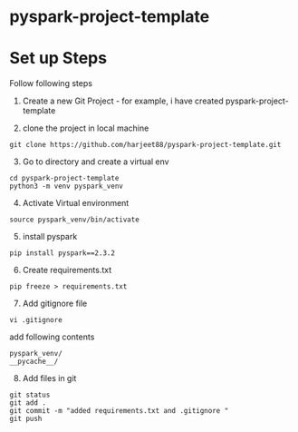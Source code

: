 # pyspark-project-template

# Set up Steps
Follow following steps

1. Create a new Git Project - for example, i have created pyspark-project-template

2. clone the project in local machine
```
git clone https://github.com/harjeet88/pyspark-project-template.git
```
3. Go to directory and create a virtual env
```
cd pyspark-project-template
python3 -m venv pyspark_venv
```
4. Activate Virtual environment
```
source pyspark_venv/bin/activate
```
5. install pyspark
```
pip install pyspark==2.3.2
```
6. Create requirements.txt
```
pip freeze > requirements.txt
```
7. Add gitignore file
  ```
  vi .gitignore
  ```
add following contents
  ```
  pyspark_venv/
  __pycache__/
  ```
8. Add files in git
```
git status
git add .
git commit -m "added requirements.txt and .gitignore "
git push
```
